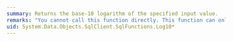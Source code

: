 ```yaml
---
summary: Returns the base-10 logarithm of the specified input value.
remarks: "You cannot call this function directly. This function can only appear within a LINQ to Entities query.  \n  \n This function is translated to a corresponding function in the database. For information about the corresponding SQL Server function, see [LOG10 (Transact-SQL)](http://go.microsoft.com/fwlink/?LinkId=141359)."
uid: System.Data.Objects.SqlClient.SqlFunctions.Log10*
---
```

